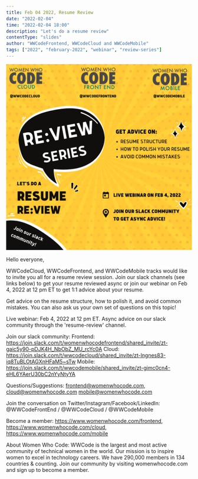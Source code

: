 ```yaml
---
title: Feb 04 2022, Resume Review
date: "2022-02-04"
time: "2022-02-04 18:00"
description: "Let's do a resume review"
contentType: "slides"
author: "WWCodeFrontend, WWCodeCloud and WWCodeMobile"
tags: ["2022", "february-2022", "webinar", "review-series"]
---
```


![Resume review](./resume.png)

Hello everyone,

WWCodeCloud, WWCodeFrontend, and WWCodeMobile tracks would like to invite you all for a resume review session. Join our slack channels (see links below) to get your resume reviewed async or join our webinar on Feb 4, 2022 at 12 pm ET to get 1:1 advice about your resume.

Get advice on the resume structure, how to polish it, and avoid common mistakes. You can also ask us your own set of questions on this topic!

Live webinar: Feb 4, 2022 at 12 pm ET.
Async advice on our slack community through the 'resume-review' channel.

Join our slack community:
Frontend: https://join.slack.com/t/womenwhocodefrontend/shared_invite/zt-gaic5y90-pDJK4H_NbObZ_MU_rcYc0A
Cloud: https://join.slack.com/t/wwcodecloud/shared_invite/zt-lngnes83-iq8TuBLOtAGXnHFaM5~sTw
Mobile: https://join.slack.com/t/wwcodemobile/shared_invite/zt-gimc0cn4-eHL6YAerU30bC2nYyNtyYA

Questions/Suggestions: 
frontend@womenwhocode.com,
cloud@womenwhocode.com
mobile@womenwhocode.com

Join the conversation on Twitter/Instagram/Facebook/LinkedIn: @WWCodeFrontEnd / @WWCodeCloud / @WWCodeMobile

Become a member: 
https://www.womenwhocode.com/frontend, https://www.womenwhocode.com/cloud, https://www.womenwhocode.com/mobile

About Women Who Code: WWCode is the largest and most active community of technical women in the world. Our mission is to inspire women to excel in technology careers. We have 290,000 members in 134 countries & counting. Join our community by visiting womenwhocode.com and sign up to become a member.